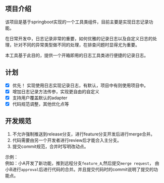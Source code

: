 ## 项目介绍
该项目是基于springboot实现的一个工具类组件，目前主要是实现日志记录功能。

在日常开发中，日志记录非常的重要，如何优雅的记录日志以及自定义日志的处理，针对不同的异常类型做不同的处理，在排查问题时显得尤为重要。

本工具基于此目的，提供一个开箱即用的日志工具类进行便捷的记录日志。

## 计划

 - [X] 优先！ 实现使用日志实现记录日志，有默认，项目中有则使用项目中。
 - [X] 增加日志记录方法传参，实现更自由的自定义
 - [X] 支持用户覆盖默认的adapter
 - [X] 代码规范调整，其他优化点等

## 开发规范

1. 不允许强制推送到release分支，进行feature分支开发后进行merge合并。
2. 代码需要由另一个开发者进行review后才能合入主分支。
3. 提交commit规范，合并时写明改动点。

示例：  
例如：小A开发了新功能，推到远程分支`feature_A`,然后提交`merge request`，
由小B进行`approval`后进行代码的合并。并且提交代码时的commit说明了提交的功能点。   


